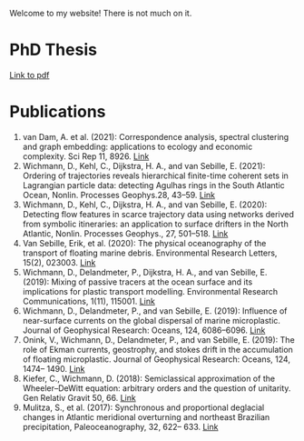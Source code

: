 Welcome to my website! There is not much on it.

# PhD Thesis

[Link to pdf](https:davidwichmann.github.io/PhDThesis_DWichmann_compressed.pdf)


# Publications

1. van Dam, A. et al. (2021): Correspondence analysis, spectral clustering and graph embedding: applications to ecology and economic complexity. Sci Rep 11, 8926. [Link](https://doi.org/10.1038/s41598-021-87971-9)
2. Wichmann, D., Kehl, C., Dijkstra, H. A., and van Sebille, E. (2021): Ordering of trajectories reveals hierarchical finite-time coherent sets in Lagrangian particle data: detecting Agulhas rings in the South Atlantic Ocean, Nonlin. Processes Geophys.28, 43–59. [Link](https://doi.org/10.5194/npg-28-43-2021)
3. Wichmann, D., Kehl, C., Dijkstra, H. A., and van Sebille, E. (2020): Detecting flow features in scarce trajectory data using networks derived from symbolic itineraries: an application to surface drifters in the North Atlantic, Nonlin. Processes Geophys., 27, 501–518. [Link](https://doi.org/10.5194/npg-27-501-2020)
4. Van Sebille, Erik, et al. (2020): The physical oceanography of the transport of floating marine debris. Environmental Research Letters, 15(2), 023003. [Link](https://doi.org/10.1088/1748-9326/ab6d7d)
5. Wichmann, D., Delandmeter, P., Dijkstra, H. A., and van Sebille, E. (2019): Mixing of passive tracers at the ocean surface and its implications for plastic transport modelling. Environmental Research Communications, 1(11), 115001. [Link](https://doi.org/10.1088/2515-7620/ab4e77)
6. Wichmann, D., Delandmeter, P., and van Sebille, E. (2019): Influence of near-surface currents on the global dispersal of marine microplastic. Journal of Geophysical Research: Oceans, 124, 6086–6096. [Link](https://doi.org/10.1029/2019JC015328)
7. Onink, V., Wichmann, D., Delandmeter, P., and van Sebille, E. (2019): The role of Ekman currents, geostrophy, and stokes drift in the accumulation of floating microplastic. Journal of Geophysical Research: Oceans, 124, 1474– 1490. [Link](https://doi.org/10.1029/2018JC014547)
8. Kiefer, C., Wichmann, D. (2018): Semiclassical approximation of the Wheeler–DeWitt equation: arbitrary orders and the question of unitarity. Gen Relativ Gravit 50, 66. [Link](https://doi.org/10.1007/s10714-018-2390-4)
9. Mulitza, S., et al. (2017): Synchronous and proportional deglacial changes in Atlantic meridional overturning and northeast Brazilian precipitation, Paleoceanography, 32, 622– 633. [Link](https://doi.org/10.1002/2017PA003084)


